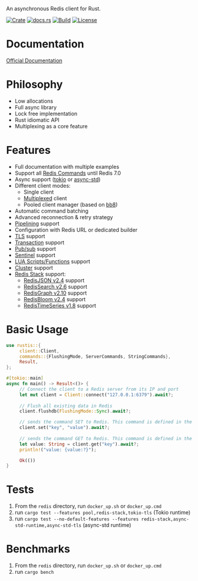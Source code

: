 An asynchronous Redis client for Rust.


[![Crate](https://img.shields.io/crates/v/rustis.svg)](https://crates.io/crates/rustis)
[![docs.rs](https://docs.rs/rustis/badge.svg)](https://docs.rs/rustis)
[![Build](https://github.com/dahomey-technologies/rustis/actions/workflows/compile_and_test.yml/badge.svg)](https://github.com/dahomey-technologies/rustis/actions/workflows/compile_and_test.yml)
[![License](https://img.shields.io/badge/license-MIT-blue.svg)](LICENSE)

# Documentation
[Official Documentation](https://docs.rs/rustis/latest/rustis/)

# Philosophy
* Low allocations
* Full async library
* Lock free implementation
* Rust idiomatic API
* Multiplexing as a core feature

# Features
* Full documentation with multiple examples
* Support all [Redis Commands](https://redis.io/commands/) until Redis 7.0
* Async support ([tokio](https://tokio.rs/) or [async-std](https://async.rs/))
* Different client modes:
  * Single client
  * [Multiplexed](https://redis.com/blog/multiplexing-explained/) client
  * Pooled client manager (based on [bb8](https://docs.rs/bb8/latest/bb8/))
* Automatic command batching
* Advanced reconnection & retry strategy
* [Pipelining](https://redis.io/docs/manual/pipelining/) support
* Configuration with Redis URL or dedicated builder
* [TLS](https://redis.io/docs/manual/security/encryption/) support
* [Transaction](https://redis.io/docs/manual/transactions/) support
* [Pub/sub](https://redis.io/docs/manual/pubsub/) support
* [Sentinel](https://redis.io/docs/manual/sentinel/) support
* [LUA Scripts/Functions](https://redis.io/docs/manual/programmability/) support
* [Cluster](https://redis.io/docs/manual/scaling/) support
* [Redis Stack](https://redis.io/docs/stack/) support:
  * [RedisJSON v2.4](https://redis.io/docs/stack/json/) support
  * [RedisSearch v2.6](https://redis.io/docs/stack/search/) support
  * [RedisGraph v2.10](https://redis.io/docs/stack/graph/) support
  * [RedisBloom v2.4](https://redis.io/docs/stack/bloom/) support
  * [RedisTimeSeries v1.8](https://redis.io/docs/stack/timeseries/) support

# Basic Usage

```rust
use rustis::{
     client::Client, 
     commands::{FlushingMode, ServerCommands, StringCommands},
     Result,
};

#[tokio::main]
async fn main() -> Result<()> {
     // Connect the client to a Redis server from its IP and port
     let mut client = Client::connect("127.0.0.1:6379").await?;
 
     // Flush all existing data in Redis
     client.flushdb(FlushingMode::Sync).await?;

     // sends the command SET to Redis. This command is defined in the StringCommands trait
     client.set("key", "value").await?;
 
     // sends the command GET to Redis. This command is defined in the StringCommands trait
     let value: String = client.get("key").await?;
     println!("value: {value:?}");

     Ok(())
}
```

# Tests

1. From the `redis` directory, run `docker_up.sh` or `docker_up.cmd`
2. run `cargo test --features pool,redis-stack,tokio-tls` (Tokio runtime)
3. run `cargo test --no-default-features --features redis-stack,async-std-runtime,async-std-tls` (async-std runtime)

# Benchmarks
1. From the `redis` directory, run `docker_up.sh` or `docker_up.cmd`
2. run `cargo bench`
